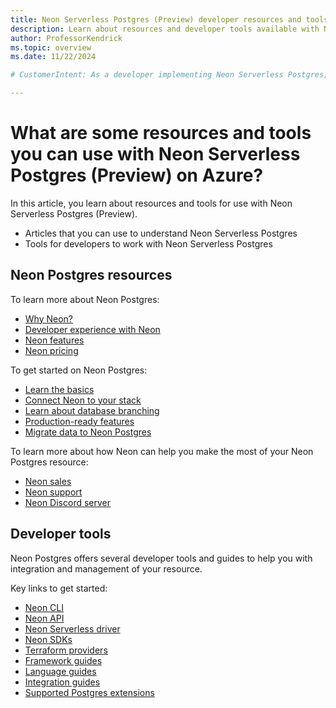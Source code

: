 ```yaml
---
title: Neon Serverless Postgres (Preview) developer resources and tools
description: Learn about resources and developer tools available with Neon Serverless Postgres (Preview).
author: ProfessorKendrick
ms.topic: overview
ms.date: 11/22/2024

# CustomerIntent: As a developer implementing Neon Serverless Postgres, I want to know about other resources and tools available.

---
```


# What are some resources and tools you can use with Neon Serverless Postgres (Preview) on Azure? 

In this article, you learn about resources and tools for use with Neon Serverless Postgres (Preview). 

- Articles that you can use to understand Neon Serverless Postgres 
- Tools for developers to work with Neon Serverless Postgres 

## Neon Postgres resources 

To learn more about Neon Postgres: 

- [Why Neon?](https://neon.tech/docs/get-started-with-neon/why-neon)
- [Developer experience with Neon](https://neon.tech/docs/get-started-with-neon/dev-experience)
- [Neon features](https://neon.tech/docs/guides/neon-features)
- [Neon pricing](https://neon.tech/pricing)

To get started on Neon Postgres: 

- [Learn the basics](https://neon.tech/docs/get-started-with-neon/signing-up)
- [Connect Neon to your stack](https://neon.tech/docs/get-started-with-neon/connect-neon)
- [Learn about database branching](https://neon.tech/docs/get-started-with-neon/workflow-primer)
- [Production-ready features](https://neon.tech/docs/get-started-with-neon/production-checklist)
- [Migrate data to Neon Postgres](https://neon.tech/docs/import/migrate-intro) 

To learn more about how Neon can help you make the most of your Neon Postgres resource: 

- [Neon sales](https://neon.tech/contact-sales)
- [Neon support](https://neon.tech/docs/introduction/support)
- [Neon Discord server](https://discord.gg/92vNTzKDGp)

## Developer tools 

Neon Postgres offers several developer tools and guides to help you with integration and management of your resource. 

Key links to get started: 

- [Neon CLI](https://neon.tech/docs/reference/neon-cli)
- [Neon API](https://api-docs.neon.tech/reference/getting-started-with-neon-api)
- [Neon Serverless driver](https://neon.tech/docs/serverless/serverless-driver)
- [Neon SDKs](https://neon.tech/docs/reference/sdk)
- [Terraform providers](https://neon.tech/docs/reference/terraform)
- [Framework guides](https://neon.tech/docs/get-started-with-neon/frameworks)
- [Language guides](https://neon.tech/docs/get-started-with-neon/languages)
- [Integration guides](https://neon.tech/docs/guides/integrations)
- [Supported Postgres extensions](https://neon.tech/docs/extensions/extensions-intro) 
